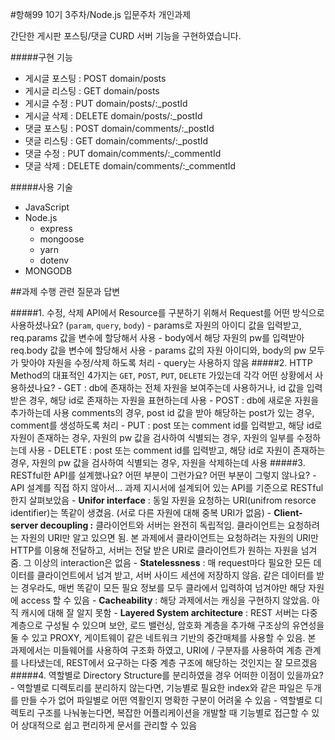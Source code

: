 #항해99 10기 3주차/Node.js 입문주차 개인과제

간단한 게시판 포스팅/댓글 CURD 서버 기능을 구현하였습니다.

#####구현 기능
 - 게시글 포스팅 : POST domain/posts
 - 게시글 리스팅 : GET domain/posts
 - 게시글 수정 : PUT domain/posts/:_postId
 - 게시글 삭제 : DELETE domain/posts/:_postId
 - 댓글 포스팅 : POST domain/comments/:_postId
 - 댓글 리스팅 : GET domain/comments/:_postId
 - 댓글 수정 : PUT domain/comments/:_commentId
 - 댓글 삭제 : DELETE domain/comments/:_commentId

#####사용 기술
 - JavaScript
 - Node.js
   - express
   - mongoose
   - yarn
   - dotenv
 - MONGODB


##과제 수행 관련 질문과 답변

#####1. 수정, 삭제 API에서 Resource를 구분하기 위해서 Request를 어떤 방식으로 사용하셨나요? (`param`, `query`, `body`)
    - params로 자원의 아이디 값을 입력받고, req.params 값을 변수에 할당해서 사용
    - body에서 해당 자원의 pw를 입력받아 req.body 값을 변수에 할당해서 사용
        - params 값의 자원 아이디와, body의 pw 모두가 맞아야 자원을 수정/삭제 하도록 처리
    - query는 사용하지 않음
#####2. HTTP Method의 대표적인 4가지는 `GET`, `POST`, `PUT`, `DELETE` 가있는데 각각 어떤 상황에서 사용하셨나요?
    - GET : db에 존재하는 전체 자원을 보여주는데 사용하거나, id 값을 입력받은 경우, 해당 id로 존재하는 자원을 표현하는데 사용
    - POST : db에 새로운 자원을 추가하는데 사용 comments의 경우, post id 값을 받아 해당하는 post가 있는 경우, comment를 생성하도록 처리
    - PUT : post 또는 comment id를 입력받고, 해당 id로 자원이 존재하는 경우, 자원의 pw 값을 검사하여 식별되는 경우, 자원의 일부를 수정하는데 사용
    - DELETE :  post 또는 comment id를 입력받고, 해당 id로 자원이 존재하는 경우, 자원의 pw 값을 검사하여 식별되는 경우, 자원을 삭제하는데 사용
#####3. RESTful한 API를 설계했나요? 어떤 부분이 그런가요? 어떤 부분이 그렇지 않나요?
    - API 설계를 직접 하지 않아서… 과제 지시서에 설계되어 있는 API를 기준으로 RESTful한지 살펴보았음
        - **Unifor interface** : 동일 자원을 요청하는 URI(unifrom resorce identifier)는 똑같이 생겼음. (서로 다른 자원에 대해 중복 URI가 없음)
        - **Client-server decoupling :** 클라이언트와 서버는 완전히 독립적임. 클라이언트는 요청하려는 자원의 URI만 알고 있으면 됨. 본 과제에서 클라이언트는 요청하려는 자원의 URI만 HTTP를 이용해 전달하고, 서버는 전달 받은 URI로 클라이언트가 원하는 자원을 넘겨줌. 그 이상의 interaction은 없음
        - **Statelessness** : 매 request마다 필요한 모든 데이터를 클라이언트에서 넘겨 받고, 서버 사이드 세션에 저장하지 않음. 같은 데이터를 받는 경우라도, 매번 똑같이 모든 필요 정보를 모두 클라에서 입력하여 넘겨야만 해당 자원에 access 할 수 있음
        - **Cacheability** : 해당 과제에서는 캐싱을 구현하지 않았음. 아직 캐시에 대해 잘 알지 못함
        - **Layered System architecture** : REST 서버는 다중 계층으로 구성될 수 있으며 보안, 로드 밸런싱, 암호화 계층을 추가해 구조상의 유연성을 둘 수 있고 PROXY, 게이트웨이 같은 네트워크 기반의 중간매체를 사용할 수 있음. 본 과제에서는 미들웨어를 사용하여 구조화 하였고,  URI에 / 구분자를 사용하여 계층 관계를 나타냈는데, REST에서 요구하는 다중 계층 구조에 해당하는 것인지는 잘 모르겠음
#####4. 역할별로 Directory Structure를 분리하였을 경우 어떠한 이점이 있을까요?
    - 역할별로 디렉토리를 분리하지 않는다면, 기능별로 필요한 index와 같은 파일은 두개를 만들 수가 없어 파일별로 어떤 역활인지 명확한 구분이 어려울 수 있음
    - 역할별로 디렉토리 구조를 나눠놓는다면, 복잡한 어플리케이션을 개발할 때 기능별로 접근할 수 있어 상대적으로 쉽고 편리하게 문서를 관리할 수 있음